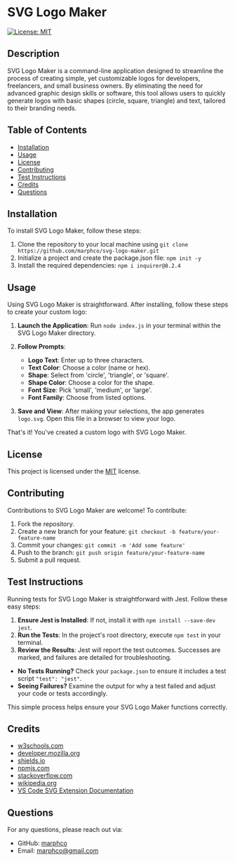# SVG Logo Maker
[![License: MIT](https://img.shields.io/badge/License-MIT-yellow.svg)](https://opensource.org/licenses/MIT)

## Description
SVG Logo Maker is a command-line application designed to streamline the process of creating simple, yet customizable logos for developers, freelancers, and small business owners. By eliminating the need for advanced graphic design skills or software, this tool allows users to quickly generate logos with basic shapes (circle, square, triangle) and text, tailored to their branding needs.

## Table of Contents
- [Installation](#installation)
- [Usage](#usage)
- [License](#license)
- [Contributing](#contributing)
- [Test Instructions](#test-instructions)
- [Credits](#credits)
- [Questions](#questions)

## Installation
To install SVG Logo Maker, follow these steps:
1. Clone the repository to your local machine using `git clone https://github.com/marphco/svg-logo-maker.git`
2. Initialize a project and create the package.json file: `npm init -y`
3. Install the required dependencies: `npm i inquirer@8.2.4`

## Usage
Using SVG Logo Maker is straightforward. After installing, follow these steps to create your custom logo:
1. **Launch the Application**: Run `node index.js` in your terminal within the SVG Logo Maker directory.
2. **Follow Prompts**: 
   - **Logo Text**: Enter up to three characters.
   - **Text Color**: Choose a color (name or hex).
   - **Shape**: Select from 'circle', 'triangle', or 'square'.
   - **Shape Color**: Choose a color for the shape.
   - **Font Size**: Pick 'small', 'medium', or 'large'.
   - **Font Family**: Choose from listed options.

3. **Save and View**: After making your selections, the app generates `logo.svg`. Open this file in a browser to view your logo.

That's it! You've created a custom logo with SVG Logo Maker.



## License
This project is licensed under the [MIT](https://opensource.org/licenses/MIT) license.

## Contributing
Contributions to SVG Logo Maker are welcome! To contribute:
1. Fork the repository.
2. Create a new branch for your feature: `git checkout -b feature/your-feature-name`
3. Commit your changes: `git commit -m 'Add some feature'`
4. Push to the branch: `git push origin feature/your-feature-name`
5. Submit a pull request.

## Test Instructions

Running tests for SVG Logo Maker is straightforward with Jest. Follow these easy steps:
1. **Ensure Jest is Installed**: If not, install it with `npm install --save-dev jest`.
2. **Run the Tests**: In the project's root directory, execute `npm test` in your terminal.
3. **Review the Results**: Jest will report the test outcomes. Successes are marked, and failures are detailed for troubleshooting.
- **No Tests Running?** Check your `package.json` to ensure it includes a test script `"test": "jest"`.
- **Seeing Failures?** Examine the output for why a test failed and adjust your code or tests accordingly.

This simple process helps ensure your SVG Logo Maker functions correctly.


## Credits
- [w3schools.com](https://w3schools.com)
- [developer.mozilla.org](https://developer.mozilla.org/en-US/)
- [shields.io](https://shields.io/)
- [npmjs.com](https://docs.npmjs.com/)
- [stackoverflow.com](https://stackoverflow.com/questions/)
- [wikipedia.org](https://en.wikipedia.org/wiki/SVG)
- [VS Code SVG Extension Documentation](https://github.com/lishu/vscode-svg2)

## Questions
For any questions, please reach out via:
- GitHub: [marphco](https://github.com/marphco)
- Email: [marphco@gmail.com](mailto:marphco@gmail.com)
